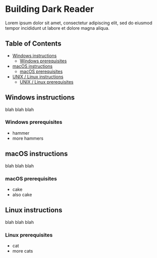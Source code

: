 # Building Dark Reader

Lorem ipsum dolor sit amet, consectetur adipiscing elit, sed do eiusmod tempor incididunt ut labore et dolore magna aliqua.

## Table of Contents
- [Windows instructions](https://github.com/AndrewDaGuy/darkreader/blob/Building-Patch/BUILDING.md#windows-instructions)
  - [Windows prerequisites](https://github.com/AndrewDaGuy/darkreader/blob/Building-Patch/BUILDING.md#windows-prerequisites)
- [macOS instructions](https://github.com/AndrewDaGuy/darkreader/blob/Building-Patch/BUILDING.md#macos-instructions)
  - [macOS prerequisites](https://github.com/AndrewDaGuy/darkreader/blob/Building-Patch/BUILDING.md#macos-prerequisites)
- [UNIX / Linux instructions](https://github.com/AndrewDaGuy/darkreader/blob/Building-Patch/BUILDING.md#unix--linux-instructions)
  - [UNIX / Linux prerequisites](https://github.com/AndrewDaGuy/darkreader/blob/Building-Patch/BUILDING.md#unix--linux-prerequisites)

## Windows instructions

blah blah blah

### Windows prerequisites

- hammer
- more hammers

## macOS instructions

blah blah blah

### macOS prerequisites

- cake
- also cake

## Linux instructions

blah blah blah

### Linux prerequisites

- cat
- more cats
